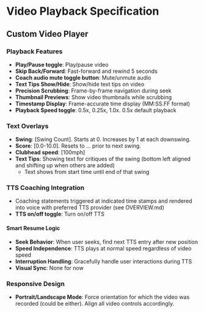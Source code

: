# Video Playback Specification

## Custom Video Player

### Playback Features

- **Play/Pause toggle**: Play/pause video
- **Skip Back/Forward**: Fast-forward and rewind 5 seconds
- **Coach audio mute toggle button**: Mute/unmute audio 
- **Text Tips Show/Hide**: Show/hide text tips on video
- **Precision Scrubbing**: Frame-by-frame navigation during seek
- **Thumbnail Previews**: Show video thumbnails while scrubbing
- **Timestamp Display**: Frame-accurate time display (MM:SS.FF format)
- **Playback Speed toggle**: 0.5x, 0.25x, 1.0x. 0.5x default playback


### Text Overlays
- **Swing**: [Swing Count]. Starts at 0. Increases by 1 at each downswing.
- **Score**: [0.0-10.0]. Resets to ... prior to next swing.
- **Clubhead speed**: [100mph]
- **Text Tips**: Showing text for critiques of the swing (bottom left aligned and shifting up when others are added)
    - Text shows from start time until end of that swing


### TTS Coaching Integration
- Coaching statements triggered at indicated time stamps and rendered into voice with preferred TTS provider (see OVERVIEW.md)
- **TTS on/off toggle**: Turn on/off TTS

#### Smart Resume Logic
- **Seek Behavior**: When user seeks, find next TTS entry after new position
- **Speed Independence**: TTS plays at normal speed regardless of video speed
- **Interruption Handling**: Gracefully handle user interactions during TTS
- **Visual Sync**: None for now


### Responsive Design
- **Portrait/Landscape Mode**: Force orientation for which the video was recorded (could be either). Align all video controls accordingly.

